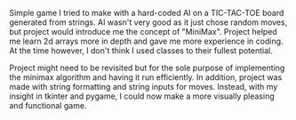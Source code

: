 Simple game I tried to make with a hard-coded AI on a TIC-TAC-TOE board generated from strings. AI wasn't very good as it just chose random moves, but project would introduce me the concept of "MiniMax". Project helped me learn 2d arrays more in depth and gave me more experience in coding. At the time however, I don't think I used classes to their fullest potential.

Project might need to be revisited but for the sole purpose of implementing the minimax algorithm and having it run efficiently. In addition, project was made with string formatting and string inputs for moves. Instead, with my insight in tkinter and pygame, I could now make a more visually pleasing and functional game.
